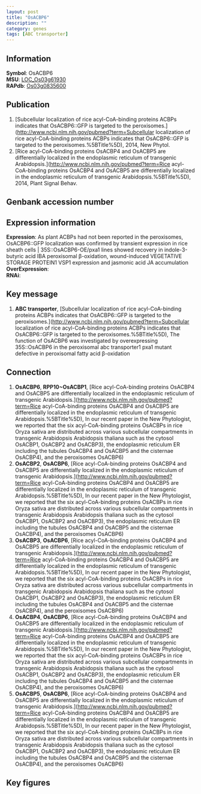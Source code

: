 ```yaml
---
layout: post
title: "OsACBP6"
description: ""
category: genes
tags: [ABC transporter]
---
```


## Information
__Symbol__: OsACBP6  
__MSU__: [LOC_Os03g61930](http://rice.plantbiology.msu.edu/cgi-bin/ORF_infopage.cgi?orf=LOC_Os03g61930)  
__RAPdb__: [Os03g0835600](http://rapdb.dna.affrc.go.jp/viewer/gbrowse_details/irgsp1?name=Os03g0835600)  

## Publication
1. [Subcellular localization of rice acyl-CoA-binding proteins ACBPs indicates that OsACBP6::GFP is targeted to the peroxisomes.](http://www.ncbi.nlm.nih.gov/pubmed?term=Subcellular localization of rice acyl-CoA-binding proteins ACBPs indicates that OsACBP6::GFP is targeted to the peroxisomes.%5BTitle%5D), 2014, New Phytol.
2. [Rice acyl-CoA-binding proteins OsACBP4 and OsACBP5 are differentially localized in the endoplasmic reticulum of transgenic Arabidopsis.](http://www.ncbi.nlm.nih.gov/pubmed?term=Rice acyl-CoA-binding proteins OsACBP4 and OsACBP5 are differentially localized in the endoplasmic reticulum of transgenic Arabidopsis.%5BTitle%5D), 2014, Plant Signal Behav.

## Genbank accession number

## Expression information
__Expression__: As plant ACBPs had not been reported in the peroxisomes, OsACBP6::GFP localization was confirmed by transient expression in rice sheath cells |  35S::OsACBP6-OE/pxa1 lines showed recovery in indole-3-butyric acid IBA peroxisomal β-oxidation, wound-induced VEGETATIVE STORAGE PROTEIN1 VSP1 expression and jasmonic acid JA accumulation  
__OverExpression__:  
__RNAi__:  

## Key message
1. __ABC transporter__, [Subcellular localization of rice acyl-CoA-binding proteins ACBPs indicates that OsACBP6::GFP is targeted to the peroxisomes.](http://www.ncbi.nlm.nih.gov/pubmed?term=Subcellular localization of rice acyl-CoA-binding proteins ACBPs indicates that OsACBP6::GFP is targeted to the peroxisomes.%5BTitle%5D),  The function of OsACBP6 was investigated by overexpressing 35S::OsACBP6 in the peroxisomal abc transporter1 pxa1 mutant defective in peroxisomal fatty acid β-oxidation

## Connection
1. __OsACBP6__, __RPP10~OsACBP1__, [Rice acyl-CoA-binding proteins OsACBP4 and OsACBP5 are differentially localized in the endoplasmic reticulum of transgenic Arabidopsis.](http://www.ncbi.nlm.nih.gov/pubmed?term=Rice acyl-CoA-binding proteins OsACBP4 and OsACBP5 are differentially localized in the endoplasmic reticulum of transgenic Arabidopsis.%5BTitle%5D),  In our recent paper in the New Phytologist, we reported that the six acyl-CoA-binding proteins OsACBPs in rice Oryza sativa are distributed across various subcellular compartments in transgenic Arabidopsis Arabidopsis thaliana such as the cytosol OsACBP1, OsACBP2 and OsACBP3), the endoplasmic reticulum ER including the tubules OsACBP4 and OsACBP5 and the cisternae OsACBP4), and the peroxisomes OsACBP6)  
2. __OsACBP2__, __OsACBP6__, [Rice acyl-CoA-binding proteins OsACBP4 and OsACBP5 are differentially localized in the endoplasmic reticulum of transgenic Arabidopsis.](http://www.ncbi.nlm.nih.gov/pubmed?term=Rice acyl-CoA-binding proteins OsACBP4 and OsACBP5 are differentially localized in the endoplasmic reticulum of transgenic Arabidopsis.%5BTitle%5D),  In our recent paper in the New Phytologist, we reported that the six acyl-CoA-binding proteins OsACBPs in rice Oryza sativa are distributed across various subcellular compartments in transgenic Arabidopsis Arabidopsis thaliana such as the cytosol OsACBP1, OsACBP2 and OsACBP3), the endoplasmic reticulum ER including the tubules OsACBP4 and OsACBP5 and the cisternae OsACBP4), and the peroxisomes OsACBP6)  
3. __OsACBP3__, __OsACBP6__, [Rice acyl-CoA-binding proteins OsACBP4 and OsACBP5 are differentially localized in the endoplasmic reticulum of transgenic Arabidopsis.](http://www.ncbi.nlm.nih.gov/pubmed?term=Rice acyl-CoA-binding proteins OsACBP4 and OsACBP5 are differentially localized in the endoplasmic reticulum of transgenic Arabidopsis.%5BTitle%5D),  In our recent paper in the New Phytologist, we reported that the six acyl-CoA-binding proteins OsACBPs in rice Oryza sativa are distributed across various subcellular compartments in transgenic Arabidopsis Arabidopsis thaliana such as the cytosol OsACBP1, OsACBP2 and OsACBP3), the endoplasmic reticulum ER including the tubules OsACBP4 and OsACBP5 and the cisternae OsACBP4), and the peroxisomes OsACBP6)  
4. __OsACBP4__, __OsACBP6__, [Rice acyl-CoA-binding proteins OsACBP4 and OsACBP5 are differentially localized in the endoplasmic reticulum of transgenic Arabidopsis.](http://www.ncbi.nlm.nih.gov/pubmed?term=Rice acyl-CoA-binding proteins OsACBP4 and OsACBP5 are differentially localized in the endoplasmic reticulum of transgenic Arabidopsis.%5BTitle%5D),  In our recent paper in the New Phytologist, we reported that the six acyl-CoA-binding proteins OsACBPs in rice Oryza sativa are distributed across various subcellular compartments in transgenic Arabidopsis Arabidopsis thaliana such as the cytosol OsACBP1, OsACBP2 and OsACBP3), the endoplasmic reticulum ER including the tubules OsACBP4 and OsACBP5 and the cisternae OsACBP4), and the peroxisomes OsACBP6)  
5. __OsACBP5__, __OsACBP6__, [Rice acyl-CoA-binding proteins OsACBP4 and OsACBP5 are differentially localized in the endoplasmic reticulum of transgenic Arabidopsis.](http://www.ncbi.nlm.nih.gov/pubmed?term=Rice acyl-CoA-binding proteins OsACBP4 and OsACBP5 are differentially localized in the endoplasmic reticulum of transgenic Arabidopsis.%5BTitle%5D),  In our recent paper in the New Phytologist, we reported that the six acyl-CoA-binding proteins OsACBPs in rice Oryza sativa are distributed across various subcellular compartments in transgenic Arabidopsis Arabidopsis thaliana such as the cytosol OsACBP1, OsACBP2 and OsACBP3), the endoplasmic reticulum ER including the tubules OsACBP4 and OsACBP5 and the cisternae OsACBP4), and the peroxisomes OsACBP6)  

## Key figures


